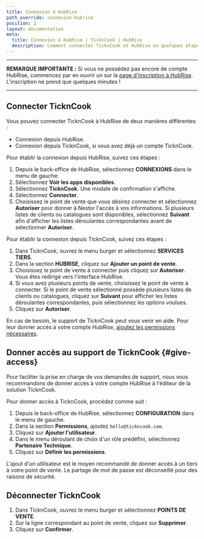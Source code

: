 ```yaml
---
title: Connexion à HubRise
path_override: connexion-hubrise
position: 2
layout: documentation
meta:
  title: Connexion à HubRise | TicknCook | HubRise
  description: Comment connecter TicknCook et HubRise en quelques étapes simples. Connectez votre caisse et synchronisez vos données avec d'autres applications.
---
```


---

**REMARQUE IMPORTANTE :** Si vous ne possédez pas encore de compte HubRise, commencez par en ouvrir un sur la [page d'inscription à HubRise](https://manager.hubrise.com/signup). L'inscription ne prend que quelques minutes !

---

## Connecter TicknCook

Vous pouvez connecter TicknCook à HubRise de deux manières différentes :

- Connexion depuis HubRise.
- Connexion depuis TicknCook, si vous avez déjà un compte TicknCook.

Pour établir la connexion depuis HubRise, suivez ces étapes :

1. Depuis le back-office de HubRise, sélectionnez **CONNEXIONS** dans le menu de gauche.
2. Sélectionnez **Voir les apps disponibles**.
3. Sélectionnez **TicknCook**. Une modale de confirmation s'affiche.
4. Sélectionnez **Connecter**.
5. Choisissez le point de vente que vous désirez connecter et sélectionnez **Autoriser** pour donner à Nestor l'accès à vos informations. Si plusieurs listes de clients ou catalogues sont disponibles, sélectionnez **Suivant** afin d'afficher les listes déroulantes correspondantes avant de sélectionner **Autoriser**.

Pour établir la connexion depuis TicknCook, suivez ces étapes :

1. Dans TicknCook, ouvrez le menu burger et sélectionnez **SERVICES TIERS**.
2. Dans la section **HUBRISE**, cliquez sur **Ajouter un point de vente**.
3. Choisissez le point de vente à connecter puis cliquez sur **Autoriser**. Vous êtes redirigé vers l'interface HubRise.
4. Si vous avez plusieurs points de vente, choisissez le point de vente à connecter. Si le point de vente sélectionné possède plusieurs listes de clients ou catalogues, cliquez sur **Suivant** pour afficher les listes déroulantes correspondantes, puis sélectionnez les options voulues.
5. Cliquez sur **Autoriser**.

En cas de besoin, le support de TicknCook peut vous venir en aide. Pour leur donner accès à votre compte HubRise, [ajoutez les permissions nécessaires](/apps/tickncook/connect-hubrise#give-access).

## Donner accès au support de TicknCook {#give-access}

Pour faciliter la prise en charge de vos demandes de support, nous vous recommandons de donner accès à votre compte HubRise à l'éditeur de la solution TicknCook.

Pour donner accès à TicknCook, procédez comme suit :

1. Depuis le back-office de HubRise, sélectionnez **CONFIGURATION** dans le menu de gauche.
1. Dans la section **Permissions**, ajoutez `hello@tickncook.com`.
1. Cliquez sur **Ajouter l'utilisateur**.
1. Dans le menu déroulant de choix d'un rôle prédéfini, sélectionnez **Partenaire Technique**.
1. Cliquez sur **Définir les permissions**.

L'ajout d'un utilisateur est le moyen recommandé de donner accès à un tiers à votre point de vente. Le partage de mot de passe est déconseillé pour des raisons de sécurité.

## Déconnecter TicknCook

1. Dans TicknCook, ouvrez le menu burger et sélectionnez **POINTS DE VENTE**.
2. Sur la ligne correspondant au point de vente, cliquez sur **Supprimer**.
3. Cliquez sur **Confirmer**.

